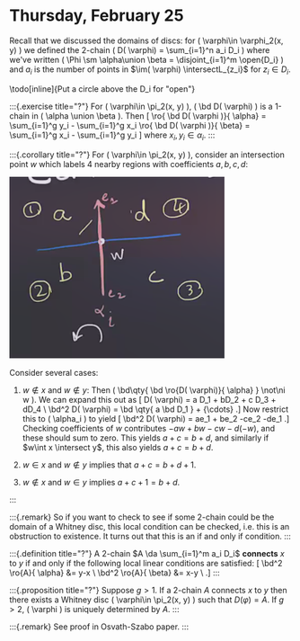 # Thursday, February 25

Recall that we discussed the domains of discs: for \( \varphi\in \varphi_2(x, y) \) we defined the 2-chain \( D( \varphi) = \sum_{i=1}^n a_i D_i \) where we've written \( \Phi \sm \alpha\union \beta = \disjoint_{i=1}^m \open{D_i} \) and $a_i$ is the number of points in $\im( \varphi) \intersectL_{z_i}$ for $z_i \in D_i$.

\todo[inline]{Put a circle above the D_i for "open"}


:::{.exercise title="?"}
For \( \varphi\in \pi_2(x, y) \), \( \bd D( \varphi) \) is a 1-chain in \( \alpha \union \beta \).
Then 
\[ 
\ro{ \bd D( \varphi )}{ \alpha} = \sum_{i=1}^g y_i - \sum_{i=1}^g x_i 
\ro{ \bd D( \varphi )}{ \beta} = \sum_{i=1}^g x_i - \sum_{i=1}^g y_i 
\]
where $x_i, y_i \in \alpha_i$.
:::


:::{.corollary title="?"}
For \( \varphi\in \pi_2(x, y) \), consider an intersection point $w$ which labels 4 nearby regions with coefficients $a,b,c,d$:

![image_2021-02-25-11-28-01](figures/image_2021-02-25-11-28-01.png)

Consider several cases:

1. $w\not\in x$ and $w\not\in y$:
  Then \( \bd\qty{ \bd \ro{D( \varphi)}{ \alpha} } \not\ni w  \).
  We can expand this out as 
  \[
  D( \varphi) = a D_1 + bD_2 + c D_3 + dD_4 \\
  \bd^2 D( \varphi) = \bd \qty{ a \bd D_1 } + {\cdots} 
  .\]
  Now restrict this to \( \alpha_i \) to yield
  \[
  \bd^2 D( \varphi) = ae_1 + be_2 -ce_2 -de_1
  .\]
  Checking coefficients of $w$ contributes $-aw + bw - cw -d(-w)$, and these should sum to zero.
  This yields $a+c = b+d$, and similarly if $w\int x \intersect y$, this also yields $a+c = b+d$.


2. $w\in x$ and $w\not \in y$ implies that $a+c = b +d +1$.

3. $w\not\in x$ and $w\in y$ implies $a+c+1 = b+d$.

:::


:::{.remark}
So if you want to check to see if some 2-chain could be the domain of a Whitney disc, this local condition can be checked, i.e. this is an obstruction to existence.
It turns out that this is an if and only if condition.
:::


:::{.definition title="?"}
A 2-chain $A \da \sum_{i=1}^m a_i D_i$ **connects** $x$ to $y$ if and only if the following local linear conditions are satisfied:
\[
\bd^2 \ro{A}{ \alpha} &= y-x \\
\bd^2 \ro{A}{ \beta} &= x-y \\
.\]
:::


:::{.proposition title="?"}
Suppose $g>1$.
If a 2-chain $A$ connects $x$ to $y$ then there exists a Whitney disc \( \varphi\in \pi_2(x, y) \) such that $D( \varphi) = A$.
If $g>2$, \( \varphi \) is uniquely determined by $A$.
:::


:::{.remark}
See proof in Osvath-Szabo paper.
:::





